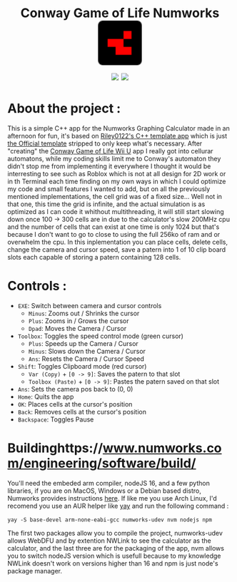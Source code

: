 <h1 align="center">Conway Game of Life Numworks
    <br>
    <img src="repoIcon.png" alt="App Logo" height="100"/>
    <br>
    <img src="https://img.shields.io/github/license/BenchatonDev/conway-life-numworks"/>
    <img src="https://img.shields.io/github/downloads/BenchatonDev/conway-life-numworks/latest/total"/>
</h1>

# About the project :
This is a simple C++ app for the Numworks Graphing Calculator made in an afternoon for fun, it's based on [Riley0122's C++ template app](https://github.com/riley0122/numworks_template_cpp?tab=MIT-1-ov-file) which is just [the Official template](https://github.com/numworks/epsilon-sample-app-cpp) stripped to only keep what's necessary. After "creating" the [Conway Game of Life Wii U](https://github.com/BenchatonDev/conway-life-sdl2-wii-u) app I really got into cellurar automatons, while my coding skills limit me to Conway's automaton they didn't stop me from implementing it everywhere I thought it would be interresting to see such as Roblox which is not at all design for 2D work or in th Terminal each time finding on my own ways in which I could optimize my code and small features I wanted to add, but on all the previously mentioned implementations, the cell grid was of a fixed size... Well not in that one, this time the grid is infinite, and the actual simulation is as optimized as I can code it whithout multithreading, it will still start slowing down once 100 -> 300 cells are in due to the calculator's slow 200MHz cpu and the number of cells that can exist at one time is only 1024 but that's because I don't want to go to close to using the full 256ko of ram and or overwhelm the cpu. In this inplementation you can place cells, delete cells, change the camera and cursor speed, save a patern into 1 of 10 clip board slots each capable of storing a patern containing 128 cells.

# Controls :
- `EXE`: Switch between camera and cursor controls
  - `Minus`: Zooms out / Shrinks the cursor
  - `Plus`: Zooms in / Grows the cursor
  - `Dpad`: Moves the Camera / Cursor
- `Toolbox`: Toggles the speed control mode (green cursor)
  - `Plus`: Speeds up the Camera / Cursor
  - `Minus`: Slows down the Camera / Cursor
  - `Ans`: Resets the Camera / Cursor Speed
- `Shift`: Toggles Clipboard mode (red cursor)
  - `Var (Copy)` + `[0 -> 9]`: Saves the patern to that slot
  - `Toolbox (Paste)` + `[0 -> 9]`: Pastes the patern saved on that slot
- `Ans`: Sets the camera pos back to (0, 0)
- `Home`: Quits the app
- `OK`: Places cells at the cursor's position
- `Back`: Removes cells at the cursor's position
- `Backspace`: Toggles Pause

# Buildinghttps://www.numworks.com/engineering/software/build/
You'll need the embeded arm compiler, nodeJS 16, and a few python libraries, if you are on MacOS, Windows or a Debian based distro, Numworks provides instructions [here](https://www.numworks.com/engineering/software/build/). If like me you use Arch Linux, I'd recomend you use an AUR helper like [yay](https://github.com/Jguer/yay) and run the following command :
```
yay -S base-devel arm-none-eabi-gcc numworks-udev nvm nodejs npm
```
The first two packages allow you to compile the project, numworks-udev allows WebDFU and by extention NWLink to see the calculator as the calculator, and the last three are for the packaging of the app, nvm allows you to switch nodeJS version which is usefull because to my knowledge NWLink doesn't work on versions higher than 16 and npm is just node's package manager.
